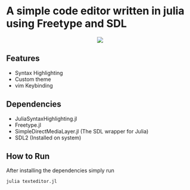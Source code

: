


# A simple code editor written in julia using Freetype and SDL

<p align="center">
  <picture>
    <img src="https://raw.githubusercontent.com/javad-pixel/texteditor/master/assets/windowcast-1.gif"/>
  </picture>
</p>

## Features
- Syntax Highlighting
- Custom theme
- vim Keybinding
  
## Dependencies
- JuliaSyntaxHighlighting.jl
- Freetype.jl
- SimpleDirectMediaLayer.jl (The SDL wrapper for Julia)
- SDL2 (Installed on system)

## How to Run
After installing the dependencies simply run
```sh
julia texteditor.jl
```

